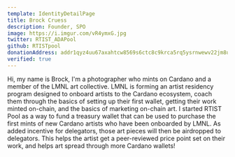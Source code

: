 ```yaml
---
template: IdentityDetailPage
title: Brock Cruess
description: Founder, SPO
image: https://i.imgur.com/vR4ymxG.jpg
twitter: RTIST_ADAPool
github: RTISTpool
donationAddress: addr1qyz4uu67axahtcw8569s6ctc8c9krca5rq5ysrnwewv22jm8uccm9j6af7ferf8d6vwhnxq5t5dmwcpnl2q4rx4tqcnqzxup5p
verified: true
---
```


Hi, my name is Brock, I'm a photographer who mints on Cardano and a member of the LMNL art collective.
LMNL is forming an artist residency program designed to onboard artists to the Cardano ecosystem, coach them through the basics of setting up their first wallet, getting their work minted on-chain, and the basics of marketing on-chain art.
I started RTIST Pool as a way to fund a treasury wallet that can be used to purchase the first mints of new Cardano artists who have been onboarded by LMNL.
As added incentive for delegators, those art pieces will then be airdropped to delegators.
This helps the artist get a peer-reviewed price point set on their work, and helps art spread through more Cardano wallets!
